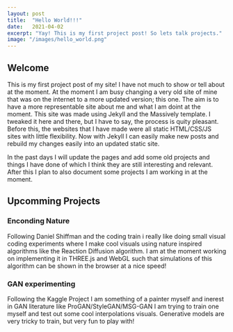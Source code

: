 ```yaml
---
layout: post
title:  "Hello World!!!"
date:   2021-04-02
excerpt: "Yay! This is my first project post! So lets talk projects."
image: "/images/hello_world.png"
---
```


## Welcome
This is my first project post of my site! I have not much to show or tell about at the moment. At the moment I am busy changing a very old site of mine that was on the internet to a more updated version; this one. The aim is to have a more representable site about me and what I am doint at the moment. This site was made using Jekyll and the Massively template. I tweaked it here and there, but I have to say, the process is quity pleasant. Before this, the websites that I have made were all static HTML/CSS/JS sites with little flexibility. Now with Jekyll I can easily make new posts and rebuild my changes easily into an updated static site. 

In the past days I will update the pages and add some old projects and things I have done of which I think they are still interesting and relevant. After this I plan to also document some projects I am working in at the moment.


## Upcomming Projects
### Enconding Nature
Following Daniel Shiffman and the coding train i really like doing small visual coding experiments where I make cool visuals using nature inspired algorithms like the Reaction Diffusion algorithm. I am at the moment working on implementing it in THREE.js and WebGL such that simulations of this algorithm can be shown in the browser at a nice speed!

### GAN experimenting
Following the Kaggle Project I am something of a painter myself and inerest in GAN literature like ProGAN/StyleGAN/MSG-GAN I am trying to train one myself and test out some cool interpolations visuals. Generative models are very tricky to train, but very fun to play with!

